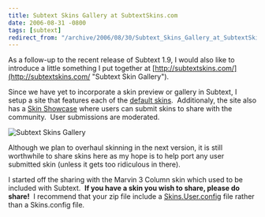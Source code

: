 ```yaml
---
title: Subtext Skins Gallery at SubtextSkins.com
date: 2006-08-31 -0800
tags: [subtext]
redirect_from: "/archive/2006/08/30/Subtext_Skins_Gallery_at_SubtextSkins.com.aspx/"
---
```


As a follow-up to the recent release of Subtext 1.9, I would also like
to introduce a little something I put together at
[http://subtextskins.com/](http://subtextskins.com/ "Subtext Skin Gallery").

Since we have yet to incorporate a skin preview or gallery in Subtext, I
setup a site that features each of the [default
skins](http://subtextskins.com/Home/DefaultSkins/tabid/155/Default.aspx "Default Skins"). 
Additionaly, the site also has a [Skin
Showcase](http://subtextskins.com/Home/SkinShowcase/tabid/156/Default.aspx)
where users can submit skins to share with the community.  User
submissions are moderated.

![Subtext Skins
Gallery](https://haacked.com/images/haacked_com/WindowsLiveWriter/SubtextSkinsGalleryatSubtextSkins.com_B398/subtextskins6.png)

Although we plan to overhaul skinning in the next version, it is still
worthwhile to share skins here as my hope is to help port any user
submitted skin (unless it gets too ridiculous in there).

I started off the sharing with the Marvin 3 Column skin which used to be
included with Subtext.  **If you have a skin you wish to share, please
do share!**  I recommend that your zip file include a
[Skins.User.config](https://haacked.com/archive/2006/08/26/Developing_Custom_Skins.aspx "Developing Custom Skins")
file rather than a Skins.config file.

